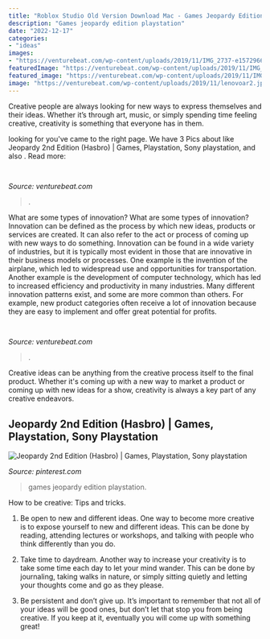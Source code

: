 ```yaml
---
title: "Roblox Studio Old Version Download Mac - Games Jeopardy Edition Playstation"
description: "Games jeopardy edition playstation"
date: "2022-12-17"
categories:
- "ideas"
images:
- "https://venturebeat.com/wp-content/uploads/2019/11/IMG_2737-e1572966279401.jpeg"
featuredImage: "https://venturebeat.com/wp-content/uploads/2019/11/IMG_2737-e1572966279401.jpeg"
featured_image: "https://venturebeat.com/wp-content/uploads/2019/11/IMG_2737-e1572966279401.jpeg"
image: "https://venturebeat.com/wp-content/uploads/2019/11/lenovoar2.jpg"
---
```



Creative people are always looking for new ways to express themselves and their ideas. Whether it’s through art, music, or simply spending time feeling creative, creativity is something that everyone has in them.

	

		
looking for  you've came to the right page. We have 3 Pics about  like Jeopardy 2nd Edition (Hasbro) | Games, Playstation, Sony playstation,  and also . Read more:
		
    
## 

<img loading=lazy src="https://venturebeat.com/wp-content/uploads/2019/11/IMG_2737-e1572966279401.jpeg" onerror="this.onerror=null;this.src='https://tse3.mm.bing.net/th?id=OIP.UJlGLG9TBe1L3VO4HJumxgHaE2&amp;pid=15.1';" alt="">

_Source: venturebeat.com_

>. 

	

What are some types of innovation?
What are some types of innovation? Innovation can be defined as the process by which new ideas, products or services are created. It can also refer to the act or process of coming up with new ways to do something. 
Innovation can be found in a wide variety of industries, but it is typically most evident in those that are innovative in their business models or processes. One example is the invention of the airplane, which led to widespread use and opportunities for transportation. Another example is the development of computer technology, which has led to increased efficiency and productivity in many industries. 
Many different innovation patterns exist, and some are more common than others. For example, new product categories often receive a lot of innovation because they are easy to implement and offer great potential for profits.

    
## 

<img loading=lazy src="https://venturebeat.com/wp-content/uploads/2019/11/lenovoar2.jpg" onerror="this.onerror=null;this.src='https://tse4.mm.bing.net/th?id=OIP.bfBDLNaQxASxF2IiPgJsNwHaC3&amp;pid=15.1';" alt="">

_Source: venturebeat.com_

>. 

	

Creative ideas can be anything from the creative process itself to the final product. Whether it's coming up with a new way to market a product or coming up with new ideas for a show, creativity is always a key part of any creative endeavors.

    
## Jeopardy 2nd Edition (Hasbro) | Games, Playstation, Sony Playstation

<img loading=lazy src="https://i.pinimg.com/originals/18/0a/16/180a1689633f973305e84cd486bea491.jpg" onerror="this.onerror=null;this.src='https://tse3.mm.bing.net/th?id=OIP.G0nbUj3ISbnuWBszDt3YOQAAAA&amp;pid=15.1';" alt="Jeopardy 2nd Edition (Hasbro) | Games, Playstation, Sony playstation">

_Source: pinterest.com_

>games jeopardy edition playstation. 

	

How to be creative: Tips and tricks.
1. Be open to new and different ideas. One way to become more creative is to expose yourself to new and different ideas. This can be done by reading, attending lectures or workshops, and talking with people who think differently than you do.
2. Take time to daydream. Another way to increase your creativity is to take some time each day to let your mind wander. This can be done by journaling, taking walks in nature, or simply sitting quietly and letting your thoughts come and go as they please.

3. Be persistent and don’t give up. It’s important to remember that not all of your ideas will be good ones, but don’t let that stop you from being creative. If you keep at it, eventually you will come up with something great!

